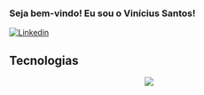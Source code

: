 ### Seja bem-vindo! Eu sou o Vinícius Santos!

[![Linkedin](https://img.shields.io/badge/LinkedIn-0077B5?style=for-the-badge&logo=linkedin&logoColor=white)](https://www.linkedin.com/in/viniciusnt/)

## Tecnologias

<p align="center">
  <a href="https://skillicons.dev">
    <img src="https://skillicons.dev/icons?i=aws,c,html,css,js" />
  </a>
</p>

